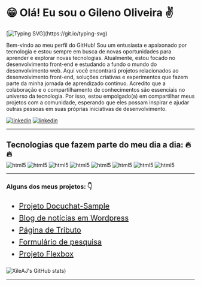 <h1 style="font-weight: bold; ">😁 Olá! Eu sou o Gileno Oliveira ✌️</h1>

[![Typing SVG](https://readme-typing-svg.demolab.com/?lines=O+Melhor+da+vida+é+aprender;+bem+mais+do+que+já+se+sabe...)](https://git.io/typing-svg)

Bem-vindo ao meu perfil do GitHub! Sou um entusiasta e apaixonado por tecnologia e estou sempre em busca de novas oportunidades para aprender e explorar novas tecnologias. Atualmente, estou focado no desenvolvimento front-end e estudando a fundo o mundo do desenvolvimento web. 
Aqui você encontrará projetos relacionados ao desenvolvimento front-end, soluções criativas e experimentos que fazem parte da minha jornada de aprendizado contínuo.
Acredito que a colaboração e o compartilhamento de conhecimentos são essenciais no universo da tecnologia. Por isso, estou empolgado(a) em compartilhar meus projetos com a comunidade, esperando que eles possam inspirar e ajudar outras pessoas em suas próprias iniciativas de desenvolvimento.

[![linkedin](https://img.shields.io/badge/LinkedIn-0077B5?style=for-the-badge&logo=linkedin&logoColor=white)](https://www.linkedin.com/in/gileno-de-oliveira-rocha-b36b2a125/)
[![linkedin](https://img.shields.io/badge/gitlab-%23181717.svg?style=for-the-badge&logo=gitlab&logoColor=white)](https://github.com/XileAJ?tab=repositories/)

- - - 


<h2 style = "list-style: none; font-weight: bold; margin-bottom: 6px">Tecnologias que fazem parte do meu dia a dia: 🔥🔥</h2> 

<div style="display: inline_block">
    <img align="center" alt="html5"src="https://img.shields.io/badge/Visual_Studio-5C2D91?style=for-the-badge&logo=visual%20studio&logoColor=white">
    <img align="center" alt="html5"src="https://img.shields.io/badge/HTML5-E34F26?style=for-the-badge&logo=html5&logoColor=white">
    <img align="center" alt="html5"src="https://img.shields.io/badge/CSS3-1572B6?style=for-the-badge&logo=css3&logoColor=white">
    <img align="center" alt="html5"src="https://img.shields.io/badge/JavaScript-323330?style=for-the-badge&logo=javascript&logoColor=F7DF1E">
    <img align="center" alt="html5"src="https://img.shields.io/badge/git-%23F05033.svg?style=for-the-badge&logo=git&logoColor=white">
    <img align="center" alt="html5"src="https://img.shields.io/badge/react-%2320232a.svg?style=for-the-badge&logo=react&logoColor=%2361DAFB">
    <img align="center" alt="html5"src="https://img.shields.io/badge/tailwindcss-%2338B2AC.svg?style=for-the-badge&logo=tailwind-css&logoColor=white">
    <img align="center" alt="html5"src="https://img.shields.io/badge/Amazon_AWS-FF9900?style=for-the-badge&logo=amazonaws&logoColor=white">
</div>

- - -
 

<h3 style="font-weight: bold;">Alguns dos meus projetos: 👇</h3>

<ul style="list-style-type: disc;  font-size: 20px; line-height: 1.6;">
  <li><a href="https://docu-chat-sample-9g75.vercel.app/">Projeto Docuchat-Sample</a></li>
  <li><a href="https://sendovocedf.com.br/">Blog de notícias em Wordpress</a></li>
  <li><a href="https://xileaj.github.io/pagina-de-tributo/">Página de Tributo</a></li>
  <li><a href="https://xileaj.github.io/exercicio-formulario/">Formulário de pesquisa</a></li>
  <li><a href="https://xileaj.github.io/Projeto-Flexbox---B7web/">Projeto Flexbox</a></li>
</ul>

 
 


![XileAJ's GitHub stats](https://github-readme-stats.vercel.app/api?username=XileAJ&show_icons=true&bg_color=00000000))

- - -


